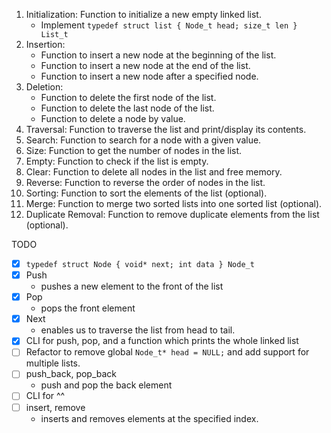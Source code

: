 1. Initialization: Function to initialize a new empty linked list.
    - Implement `typedef struct list { Node_t head; size_t len } List_t`
2. Insertion:
    - Function to insert a new node at the beginning of the list.
    - Function to insert a new node at the end of the list.
    - Function to insert a new node after a specified node.
3. Deletion:
    - Function to delete the first node of the list.
    - Function to delete the last node of the list.
    - Function to delete a node by value.
4. Traversal: Function to traverse the list and print/display its contents.
5. Search: Function to search for a node with a given value.
6. Size: Function to get the number of nodes in the list.
7. Empty: Function to check if the list is empty.
8. Clear: Function to delete all nodes in the list and free memory.
9. Reverse: Function to reverse the order of nodes in the list.
10. Sorting: Function to sort the elements of the list (optional).
11. Merge: Function to merge two sorted lists into one sorted list (optional).
12. Duplicate Removal: Function to remove duplicate elements from the list (optional).

TODO

- [x] `typedef struct Node { void* next; int data } Node_t`
- [x] Push
    - pushes a new element to the front of the list
- [x] Pop
    - pops the front element
- [x] Next
    - enables us to traverse the list from head to tail.
- [x] CLI for push, pop, and a function which prints the whole linked list
- [ ] Refactor to remove global `Node_t* head = NULL;` and add support for multiple lists.
- [ ] push_back, pop_back
    - push and pop the back element
- [ ] CLI for ^^
- [ ] insert, remove
    - inserts and removes elements at the specified index.
